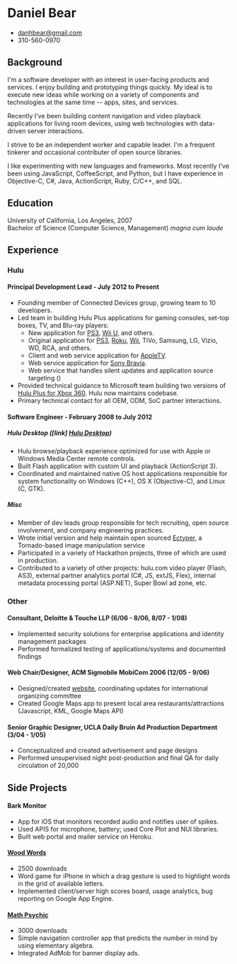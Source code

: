 # Daniel Bear

 * <danhbear@gmail.com>
 * 310-560-0970

## Background

I'm a software developer with an interest in user-facing products and services. I enjoy building and prototyping things quickly. My ideal is to execute new ideas while working on a variety of components and technologies at the same time -- apps, sites, and services.

Recently I've been building content navigation and video playback applications for living room devices, using web technologies with data-driven server interactions.

I strive to be an independent worker and capable leader. I'm a frequent tinkerer and occasional contributer of open source libraries.

I like experimenting with new languages and frameworks. Most recently I've been using JavaScript, CoffeeScript, and Python, but I have experience in Objective-C, C#, Java, ActionScript, Ruby, C/C++, and SQL.

## Education

University of California, Los Angeles, 2007  
Bachelor of Science (Computer Science, Management) _magna cum laude_

## Experience

### Hulu

#### Principal Development Lead - July 2012 to Present
 * Founding member of Connected Devices group, growing team to 10 developers.
 * Led team in building Hulu Plus applications for gaming consoles, set-top boxes, TV, and Blu-ray players:
   * New application for [PS3][], [Wii U][], and others.
   * Original application for [PS3][PS3 v1], [Roku][], [Wii][], TiVo, Samsung, LG, Vizio, WD, RCA, and others.
   * Client and web service application for [AppleTV][].
   * Web service application for [Sony Bravia][].
   * Web service that handles silent updates and application source targeting ()
 * Provided technical guidance to Microsoft team building two versions of [Hulu Plus for Xbox 360][Xbox360]. Hulu now maintains codebase.
 * Primary technical contact for all OEM, ODM, SoC partner interactions.

#### Software Engineer - February 2008 to July 2012

##### Hulu Desktop ([link] [Hulu Desktop])
 * Hulu browse/playback experience optimized for use with Apple or Windows Media Center remote controls.
 * Built Flash application with custom UI and playback (ActionScript 3).
 * Coordinated and maintained native OS host applications responsible for system functionality on Windows (C++), OS X (Objective-C), and Linux (C, GTK).

##### Misc
 * Member of dev leads group responsible for tech recruiting, open source involvement, and company engineering practices.
 * Wrote initial version and help maintain open sourced [Ectyper][], a Tornado-based image manipulation service
 * Participated in a variety of Hackathon projects, three of which are used in production.
 * Contributed to a variety of other projects: hulu.com video player (Flash, AS3), external partner analytics portal (C#, JS, extJS, Flex), internal metadata processing portal (ASP.NET), Super Bowl ad zone, etc.


### Other

#### Consultant, Deloitte & Touche LLP (6/06 - 8/06, 8/07 - 1/08)
 * Implemented security solutions for enterprise applications and identity management packages
 * Performed formalized testing of applications/systems and documented findings

#### Web Chair/Designer, ACM Sigmobile MobiCom 2006 (12/05 - 9/06)
 * Designed/created [website][MobiCom], coordinating updates for international organizing committee
 * Created Google Maps app to present local area restaurants/attractions (Javascript, KML, Google Maps API)

#### Senior Graphic Designer, UCLA Daily Bruin Ad Production Department (3/04 - 1/05)
 * Conceptualized and created advertisement and page designs
 * Performed unsupervised night post-production and final QA for daily circulation of 20,000

## Side Projects

#### Bark Monitor
 * App for iOS that monitors recorded audio and notifies user of spikes.
 * Used APIS for microphone, battery; used Core Plot and NUI libraries.
 * Built web portal and mailer service on Heroku.

#### [Wood Words][]
 * 2500 downloads
 * Word game for iPhone in which a drag gesture is used to highlight words in the grid of available letters.
 * Implemented client/server high scores board, usage analytics, bug reporting on Google App Engine.

#### [Math Psychic][]
 * 3000 downloads
 * Simple navigation controller app that predicts the number in mind by using elementary algebra.
 * Integrated AdMob for banner display ads.

[PS3]: http://www.hulu.com/watch/193725
[Wii U]: http://www.hulu.com/watch/425332
[PS3 v1]: http://www.youtube.com/watch?v=IgcbTyl1TA4
[Roku]: http://www.hulu.com/watch/193723
[Wii]: http://www.hulu.com/watch/330188
[AppleTV]: http://www.hulu.com/watch/385681
[Sony Bravia]: http://www.hulu.com/watch/230009
[Xbox360]: http://www.hulu.com/watch/236477
[Hulu Desktop]: http://www.hulu.com/labs/hulu-desktop
[Ectyper]: https://github.com/hulu/ectyper
[MobiCom]: http://www.sigmobile.org/mobicom/2006
[Wood Words]: http://bit.ly/woodwords
[Math Psychic]: http://bit.ly/mathpsychicgame
